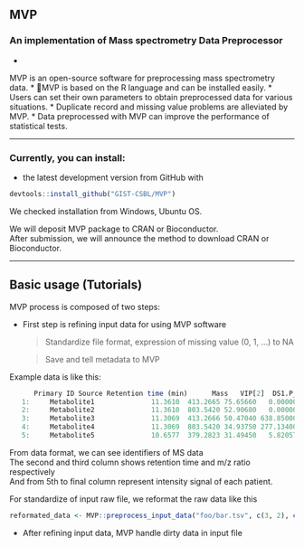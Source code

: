 ## MVP
### An implementation of Mass spectrometry Data Preprocessor

* 
MVP is an open-source software for preprocessing mass spectrometry data.
* 
MVP is based on the R language and can be installed easily.
* 
Users can set their own parameters to obtain preprocessed data for various situations.
* 
Duplicate record and missing value problems are alleviated by MVP.
* 
Data preprocessed with MVP can improve the performance of statistical tests.

---

### Currently, you can install:

* the latest development version from GitHub with

```R
devtools::install_github("GIST-CSBL/MVP")
```

We checked installation from Windows, Ubuntu OS.

We will deposit MVP package to CRAN or Bioconductor.  
After submission, we will announce the method to download CRAN or Bioconductor.

---

## Basic usage (Tutorials)

MVP process is composed of two steps:

* First step is refining input data for using MVP software

  > Standardize file format, expression of missing value (0, 1, ...) to NA
  
  > Save and tell metadata to MVP
  
Example data is like this:

```R
      Primary ID Source Retention time (min)      Mass   VIP[2]  DS1.P_C14 DS1.P_C15 DS1.P_C20 DS1.P_C24 DS1.P_C35
   1:     Metabolite1              11.3610  413.2665 75.65660   0.000000 801.22500  658.9790 829.51200 850.96200
   2:     Metabolite2              11.3610  803.5420 52.90680   0.000000 385.30700  287.1710 461.28300 443.44500
   3:     Metabolite3              11.3069  413.2666 50.47040 638.850000   1.94153  658.9790   1.80367   4.71944
   4:     Metabolite4              11.3069  803.5420 34.93750 277.134000   0.00000  287.1710   0.00000   0.00000
   5:     Metabolite5              10.6577  379.2823 31.49450   5.820570  49.79090    2.2531  45.17050   7.39718
```

From data format, we can see identifiers of MS data  
The second and third column shows retention time and m/z ratio respectively  
And from 5th to final column represent intensity signal of each patient.  


For standardize of input raw file, we reformat the raw data like this
```R
reformated_data <- MVP::preprocess_input_data("foo/bar.tsv", c(3, 2), c(0.001, 0.3), 0)
```
  
* After refining input data, MVP handle dirty data in input file

